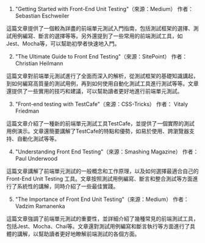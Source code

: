 

1. "Getting Started with Front-End Unit Testing"（來源：Medium）
作者：Sebastian Eschweiler

這篇文章提供了一個較為詳盡的前端單元測試入門指南，包括測試框架的選擇、測試用例編寫、斷言的選擇等等。另外還提到了一些常用的前端測試工具，如Jest、Mocha等，可以幫助初學者快速地入門。

2. "The Ultimate Guide to Front End Testing"（來源：SitePoint）
作者： Christian Heilmann

這篇文章對前端單元測試進行了全面而深入的解析，從測試框架的基礎知識講起，到如何編寫高質量的測試用例，再到如何使用自動化測試工具進行測試等等。文章還提供了一些實用的技巧和建議，可以幫助讀者更好地進行前端單元測試。

3. "Front-end testing with TestCafe"（來源：CSS-Tricks）
作者： Vitaly Friedman

這篇文章介紹了一種新的前端單元測試工具TestCafe，並提供了一個實際的測試用例演示。文章還簡要講解了TestCafe的特點和優勢，如易於使用、跨瀏覽器支持、自動化測試等等。

4. "Understanding Front End Testing"（來源：Smashing Magazine）
作者： Paul Underwood

這篇文章講解了前端單元測試的一般概念和工作原理，以及如何選擇最適合自己的Front-End Unit Testing 工具。文章按照測試用例編寫、斷言和整合測試等方面進行了系統性的講解，同時介紹了一些最佳實踐。

5. "The Importance of Front End Unit Testing"（來源：Medium）
作者： Vadzim Ramanenka

這篇文章強調了前端單元測試的重要性，並詳細介紹了幾種常見的前端測試工具，包括Jest、Mocha、Chai等。文章還對測試用例編寫和斷言執行等方面進行了具體的講解，以幫助讀者更好地瞭解前端測試的各個方面。